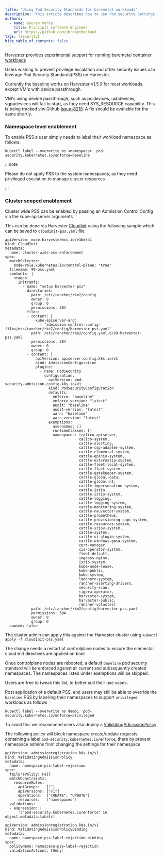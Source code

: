 ```yaml
---
title: 'Using Pod Security Standards for baremetal workloads'
description: 'This article describes how to use Pod Security Settings in Harvester.'
authors:
  - name: Gaurav Mehta
    title: Principal Software Engineer
    url: https://github.com/ibrokethecloud
tags: [security]
hide_table_of_contents: false
---
```


Harvester provides experimental support for running [baremetal container workloads](https://docs.harvesterhci.io/v1.5/rancher/rancher-integration#harvester-baremetal-container-workload-support-experimental)

Users wishing to prevent privilege escalation and other security issues can leverage Pod Security Standards(PSS) on Harvester.

Currently the  [baseline](https://kubernetes.io/docs/concepts/security/pod-security-standards/#baseline) works on Harvester v1.5.0 for most workloads, except VM's with device passthrough. 

VM's using device passthrough, such as pcidevices, usbdevices, vgpudevices will fail to start, as they need SYS_RESOURCE capability. This is being tracked viw Github [issue-8218](https://github.com/harvester/harvester/issues/8218). A fix should be available for the same shortly.

### Namespace level enablement
To enable PSS a user simply needs to label their workload namespace as follows:

```
kubectl label --overwrite ns <namespace>  pod-security.kubernetes.io/enforce=baseline
```

:::note

Please do not apply PSS to the system namespaces, as they need privileged escalation to manage cluster resources

:::


### Cluster scoped enablement
Cluster wide PSS can be enabled by passing an Admission Control Config via the kube-apiserver arguments

This can be done via Harvester [CloudInit](https://docs.harvesterhci.io/v1.5/advanced/cloudinitcrd) using the following sample which can be saved to `cloudinit-pss.yaml` file

```
apiVersion: node.harvesterhci.io/v1beta1
kind: CloudInit
metadata:
  name: cluster-wide-pss-enforcement
spec:
  matchSelector: 
    node-role.kubernetes.io/control-plane: "true"
  filename: 99-pss.yaml
  contents: |
    stages:
      initramfs:
        - name: "setup harvester pss"
          directories:
          - path: /etc/rancher/rke2/config
            owner: 0
            group: 0
            permissions: 384
          files:
          - content: |
              kube-apiserver-arg:
                - "admission-control-config-file=/etc/rancher/rke2/config/harvester-pss.yaml"
            path: /etc/rancher/rke2/config.yaml.d/99-harvester-pss.yaml
            permissions: 384
            owner: 0
            group: 0
          - content: |
              apiVersion: apiserver.config.k8s.io/v1
              kind: AdmissionConfiguration
              plugins:
                - name: PodSecurity
                  configuration:
                    apiVersion: pod-security.admission.config.k8s.io/v1
                    kind: PodSecurityConfiguration
                    defaults:
                      enforce: "baseline"
                      enforce-version: "latest"
                      audit: "baseline"
                      audit-version: "latest"
                      warn: "baseline"
                      warn-version: "latest"
                    exemptions:
                      usernames: []
                      runtimeClasses: []
                      namespaces: [calico-apiserver,
                                  calico-system,
                                  cattle-alerting,
                                  cattle-csp-adapter-system,
                                  cattle-elemental-system,
                                  cattle-epinio-system,
                                  cattle-externalip-system,
                                  cattle-fleet-local-system,
                                  cattle-fleet-system,
                                  cattle-gatekeeper-system,
                                  cattle-global-data,
                                  cattle-global-nt,
                                  cattle-impersonation-system,
                                  cattle-istio,
                                  cattle-istio-system,
                                  cattle-logging,
                                  cattle-logging-system,
                                  cattle-monitoring-system,
                                  cattle-neuvector-system,
                                  cattle-prometheus,
                                  cattle-provisioning-capi-system,
                                  cattle-resources-system,
                                  cattle-sriov-system,
                                  cattle-system,
                                  cattle-ui-plugin-system,
                                  cattle-windows-gmsa-system,
                                  cert-manager,
                                  cis-operator-system,
                                  fleet-default,
                                  ingress-nginx,
                                  istio-system,
                                  kube-node-lease,
                                  kube-public,
                                  kube-system,
                                  longhorn-system,
                                  rancher-alerting-drivers,
                                  security-scan,
                                  tigera-operator,
                                  harvester-system,
                                  harvester-public,
                                  rancher-vcluster]
            path: /etc/rancher/rke2/config/harvester-pss.yaml
            permissions: 384
            owner: 0
            group: 0
  paused: false
```

The cluster admin can apply this against the Harvester cluster using 
`kubectl apply -f cloudinit-pss.yaml`

The change needs a restart of controlplane nodes to ensure the elemental cloud-init directives are applied on boot

Once controlplane nodes are rebooted, a default `baseline` pod security standard will be enforced against all current and subsequently created namespaces. The namespaces listed under exemptions will be skipped. 

Users are free to tweak this list, to better suit their use cases.

Post application of a default PSS, end users may still be able to override the `baseline` PSS by labelling their namespaces to support `privileged` workloads as follows

`kubectl label --overwrite ns demo1  pod-security.kubernetes.io/enforce=privileged`

To avoid this we recommend users also deploy a [ValidatingAdmissionPolicy](https://kubernetes.io/docs/reference/access-authn-authz/validating-admission-policy/)

The following policy will block namespace create/update requests containing a label `pod-security.kubernetes.io/enforce`, there by prevent namespace admins from changing the settings for their namespace

```
apiVersion: admissionregistration.k8s.io/v1
kind: ValidatingAdmissionPolicy
metadata:
  name: namespace-pss-label-rejection
spec:
  failurePolicy: Fail
  matchConstraints:
    resourceRules:
    - apiGroups:   [""]
      apiVersions: ["v1"]
      operations:  ["CREATE", "UPDATE"]
      resources:   ["namespaces"]
  validations:
  - expression: |
      !("pod-security.kubernetes.io/enforce" in object.metadata.labels)
---
apiVersion: admissionregistration.k8s.io/v1
kind: ValidatingAdmissionPolicyBinding
metadata:
  name: namespace-pss-label-rejection-binding
spec:
  policyName: namespace-pss-label-rejection
  validationActions: [Deny]
```